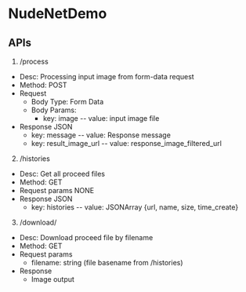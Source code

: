 # NudeNetDemo

## APIs
1. /process 
- Desc: Processing input image from form-data request
- Method: POST
- Request
    - Body Type: Form Data
    - Body Params: 
        - key: image -- value: input image file
- Response JSON
    - key: message -- value: Response message
    - key: result_image_url -- value: response_image_filtered_url
2. /histories
- Desc: Get all proceed files
- Method: GET
- Request params NONE
- Response JSON
    - key: histories -- value: JSONArray {url, name, size, time_create}
3. /download/<filename>
- Desc: Download proceed file by filename
- Method: GET
- Request params
    - filename: string (file basename from /histories)
- Response
    - Image output
